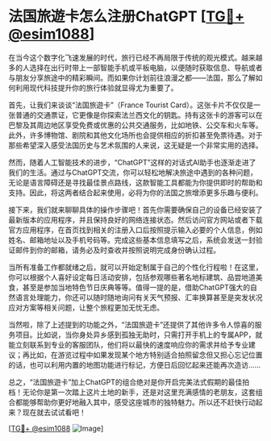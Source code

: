 # 法国旅遊卡怎么注册ChatGPT [[TG💪+ @esim1088](https://t.me/s/esim1088)]

在当今这个数字化飞速发展的时代，旅行已经不再局限于传统的观光模式。越来越多的人选择在出行时带上一部智能手机或平板电脑，以便随时获取信息、导航或者与朋友分享旅途中的精彩瞬间。而如果你计划前往浪漫之都——法国，那么了解如何利用现代科技提升你的旅行体验就显得尤为重要了。

首先，让我们来谈谈“法国旅遊卡”（France Tourist Card）。这张卡片不仅仅是一张普通的交通票证，它更像是你探索法兰西文化的钥匙。持有这张卡的游客可以在巴黎及其周边地区享受免费或优惠的公共交通服务，比如地铁、公交车和火车等。此外，许多博物馆、剧院和其他文化场所也会提供相应的折扣甚至免票待遇。对于那些希望深入感受法国历史与艺术氛围的人来说，这无疑是一个非常实用的选择。

然而，随着人工智能技术的进步，“ChatGPT”这样的对话式AI助手也逐渐走进了我们的生活。通过与ChatGPT交流，你可以轻松地解决旅途中遇到的各种问题，无论是语言障碍还是寻找最佳景点路线，这款智能工具都能为你提供即时的帮助和支持。因此，将这两者结合起来使用，必将为你的法国之旅增添更多乐趣与便利。

接下来，我们就来聊聊具体的操作步骤吧！首先你需要确保自己的设备已经安装了最新版本的应用程序，并且保持良好的网络连接状态。然后访问官方网站或者下载官方应用程序，在首页找到相关的注册入口后按照提示输入必要的个人信息，例如姓名、邮箱地址以及手机号码等。完成这些基本信息填写之后，系统会发送一封验证邮件到你的邮箱，请务必及时查收并按照说明完成身份确认过程。

当所有准备工作都就绪之后，就可以开始定制属于自己的个性化行程啦！在这里，你可以根据个人喜好设定每日活动安排，包括参观哪些著名地标建筑、品尝地道美食，甚至是参加当地特色节日庆典等等。值得一提的是，借助ChatGPT强大的自然语言处理能力，你还可以随时随地询问有关天气预报、汇率换算甚至是突发状况应对方案等相关问题，让整个旅程更加无忧无虑。

当然啦，除了上述提到的功能之外，“法国旅遊卡”还提供了其他许多令人惊喜的服务项目。比如说，当你身处异乡感到孤独无助时，只需打开手机上的专属APP，就能立刻联系到专业的客服团队，他们将以最快的速度响应你的需求并给予专业建议；再比如，在游览过程中如果发现某个地方特别适合拍照留念但又担心忘记位置的话，也可以利用内置的地图功能进行标记，方便日后回忆起来还能再次造访……

总之，“法国旅遊卡”加上ChatGPT的组合绝对是你开启完美法式假期的最佳拍档！无论你是第一次踏上这片土地的新手，还是对这里充满感情的老朋友，这套组合都能够帮助你更好地融入其中，感受这座城市的独特魅力。所以还不赶快行动起来？现在就去试试看吧！

[[TG💪+ @esim1088](https://t.me/s/esim1088) ![Image](https://i.postimg.cc/4NQfJmqS/Snipaste-2025-05-13-00-14-12.png)]